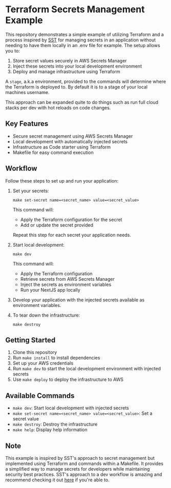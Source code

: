# Terraform Secrets Management Example

This repository demonstrates a simple example of utilizing Terraform and a process
inspired by [SST](sst.dev) for managing secrets in an application without needing to
have them locally in an .env file for example. The setup allows you to:

1. Store secret values securely in AWS Secrets Manager
2. Inject these secrets into your local development environment
3. Deploy and manage infrastructure using Terraform

A `stage`, a.k.a environment, provided to the commands will determine where the Terraform
is deployed to. By default it is to a stage of your local machines username.

This approach can be expanded quite to do things such as run full cloud stacks per dev
with hot reloads on code changes.

## Key Features

- Secure secret management using AWS Secrets Manager
- Local development with automatically injected secrets
- Infrastructure as Code starter using Terraform
- Makefile for easy command execution

## Workflow

Follow these steps to set up and run your application:

1. Set your secrets:

   ```
   make set-secret name=<secret_name> value=<secret_value>
   ```

   This command will:

   - Apply the Terraform configuration for the secret
   - Add or update the secret provided

   Repeat this step for each secret your application needs.

2. Start local development:

   ```
   make dev
   ```

   This command will:

   - Apply the Terraform configuration
   - Retrieve secrets from AWS Secrets Manager
   - Inject the secrets as environment variables
   - Run your NextJS app locally

3. Develop your application with the injected secrets available as environment variables.

4. To tear down the infrastructure:
   ```
   make destroy
   ```

## Getting Started

1. Clone this repository
2. Run `make install` to install dependencies
3. Set up your AWS credentials
4. Run `make dev` to start the local development environment with injected secrets
5. Use `make deploy` to deploy the infrastructure to AWS

## Available Commands

- `make dev`: Start local development with injected secrets
- `make set-secret name=<secret_name> value=<secret_value>`: Set a secret value
- `make destroy`: Destroy the infrastructure
- `make help`: Display help information

## Note

This example is inspired by SST's approach to secret management but implemented using Terraform
and commands within a Makefile. It provides a simplified way to manage secrets for developers
while maintaining security best practices. SST's approach to a dev workflow is amazing and
recommend checking it out [here](sst.dev) if you're able to.
